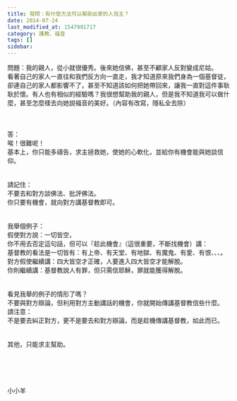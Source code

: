 ```yaml
---
title: 發問：有什麼方法可以幫助出家的人信主？
date: 2014-07-24
last_modified_at: 1547991717
category: 護教、福音
tags: []
sidebar: 
---
```


<p>問題：我的親人，從小就很優秀。後來她信佛，甚至不顧家人反對變成尼姑。<br/>看著自己的家人一直往和我們反方向一直走，我才知道原來我們身為一個基督徒，卻連自己的家人都影響不了，甚至不知道該如何把她帶回來，讓我一直對這件事耿耿於懷。有人也有相似的經驗嗎？我很想幫助我的親人，但是我不知道我可以做什麼，甚至怎麼樣去向她說福音的美好。（內容有改寫，隱私全去除）<br/><!--more--><br/><br/> <br/>答：<br/>唉！很難呢！<br/>基本上，你只能多禱告，求主拯救她，使她的心軟化，並給你有機會能與她談信仰。<br/> <br/><br/>請記住：<br/>不要去和對方談佛法、批評佛法。<br/>你只要有機會，就向對方講基督教即可。<br/><br/> <br/>我舉個例子：<br/>假使對方說：一切皆空，<br/>你不用去否定這句話，但可以『趁此機會』（這很重要，不斷找機會）講：<br/>基督教的看法是一切皆有：有上帝、有天堂、有地獄、有魔鬼、有愛、有恨、、、。<br/>對方假使繼續講：四大皆空才正確，人要進入四大皆空才能解脫。<br/>你則繼續講：基督教說人有罪，但只需信耶穌，罪就能獲得解脫。<br/> <br/><br/>看見我舉的例子的情形了嗎？<br/>不要與對方辯論，但利用對方主動講話的機會，你就開始傳講基督教信些什麼。<br/>請注意：<br/>不是要去糾正對方，更不是要去和對方辯論，而是趁機傳講基督教，如此而已。<br/> <br/><br/>其他，只能求主幫助。<br/><br/><br/><br/><br/><br/>小小羊<br/><br/><br/><br/><br/><br/><br/>
</p>